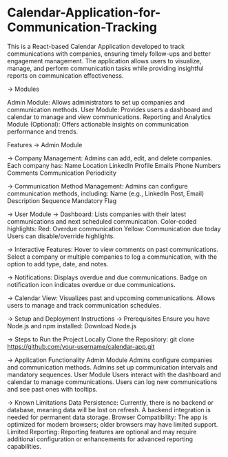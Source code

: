 # Calendar-Application-for-Communication-Tracking
This is a React-based Calendar Application developed to track communications with companies, ensuring timely follow-ups and better engagement management. The application allows users to visualize, manage, and perform communication tasks while providing insightful reports on communication effectiveness.


-> Modules


Admin Module: Allows administrators to set up companies and communication methods.
User Module: Provides users a dashboard and calendar to manage and view communications.
Reporting and Analytics Module (Optional): Offers actionable insights on communication performance and trends.


Features
-> Admin Module

-> Company Management: Admins can add, edit, and delete companies. Each company has:
Name
Location
LinkedIn Profile
Emails
Phone Numbers
Comments
Communication Periodicity

-> Communication Method Management: Admins can configure communication methods, including:
Name (e.g., LinkedIn Post, Email)
Description
Sequence
Mandatory Flag


-> User Module
-> Dashboard:
Lists companies with their latest communications and next scheduled communication.
Color-coded highlights:
Red: Overdue communication
Yellow: Communication due today
Users can disable/override highlights.


-> Interactive Features:
Hover to view comments on past communications.
Select a company or multiple companies to log a communication, with the option to add type, date, and notes.

-> Notifications:
Displays overdue and due communications.
Badge on notification icon indicates overdue or due communications.

-> Calendar View:
Visualizes past and upcoming communications.
Allows users to manage and track communication schedules.


-> Setup and Deployment Instructions
-> Prerequisites
Ensure you have Node.js and npm installed:
Download Node.js


-> Steps to Run the Project Locally
Clone the Repository:
git clone https://github.com/your-username/calendar-app.git


-> Application Functionality
Admin Module Admins configure companies and communication methods. Admins set up communication intervals and mandatory sequences. User Module Users interact with the dashboard and calendar to manage communications. Users can log new communications and see past ones with tooltips.


-> Known Limitations
Data Persistence: Currently, there is no backend or database, meaning data will be lost on refresh. A backend integration is needed for permanent data storage. Browser Compatibility: The app is optimized for modern browsers; older browsers may have limited support. Limited Reporting: Reporting features are optional and may require additional configuration or enhancements for advanced reporting capabilities.
